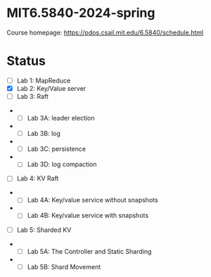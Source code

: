 # MIT6.5840-2024-spring
Course homepage: https://pdos.csail.mit.edu/6.5840/schedule.html  

# Status
- [ ] Lab 1: MapReduce  
- [x] Lab 2: Key/Value server
- [ ] Lab 3: Raft
* - [ ] Lab 3A: leader election
* - [ ] Lab 3B: log
* - [ ] Lab 3C: persistence
* - [ ] Lab 3D: log compaction
- [ ] Lab 4: KV Raft
* - [ ] Lab 4A: Key/value service without snapshots
* - [ ] Lab 4B: Key/value service with snapshots
- [ ] Lab 5: Sharded KV
* - [ ] Lab 5A: The Controller and Static Sharding
* - [ ] Lab 5B: Shard Movement
